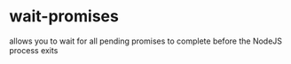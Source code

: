 # wait-promises
allows you to wait for all pending promises to complete before the NodeJS process exits 

